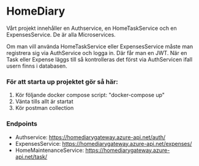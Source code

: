 # HomeDiary

Vårt projekt innehåller en Authservice, en HomeTaskService och en ExpensesService.
De är alla Microservices.

Om man vill använda HomeTaskService eller ExpensesService måste man registrera sig via AuthService och logga in. Där får man en JWT.
När en Task eller Expense läggs till så kontrolleras det först via AuthServicen ifall usern finns i databasen.

### För att starta up projektet gör så här:

1. Kör följande docker compose script: "docker-compose up"
2. Vänta tills allt är startat
3. Kör postman collection

### Endpoints

* Authservice: https://homediarygateway.azure-api.net/auth/  
* ExpensesService: https://homediarygateway.azure-api.net/expenses/
* HomeMaintenanceService: https://homediarygateway.azure-api.net/task/
